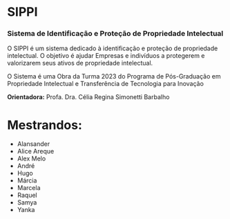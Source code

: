 # SIPPI
### Sistema de Identificação e Proteção de Propriedade Intelectual

O SIPPI é um sistema dedicado à identificação e proteção de propriedade intelectual.
O objetivo é ajudar Empresas e indivíduos a protegerem e valorizarem seus ativos de propriedade intelectual.

O Sistema é uma Obra da Turma 2023 do Programa de Pós-Graduação em Propriedade Intelectual e Transferência de Tecnologia para Inovação

**Orientadora:** Profa. Dra. Célia Regina Simonetti Barbalho

# Mestrandos:
- Alansander
- Alice Areque
- Alex Melo
- André
- Hugo
- Márcia
- Marcela
- Raquel
- Samya
- Yanka
